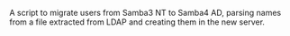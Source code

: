 A script to migrate users from Samba3 NT to Samba4 AD, parsing names from a file extracted from LDAP and creating them in the new server.
